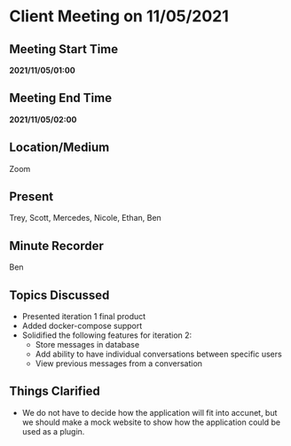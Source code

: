 # Client Meeting on 11/05/2021

## Meeting Start Time

**2021/11/05/01:00**

## Meeting End Time

**2021/11/05/02:00**

## Location/Medium

Zoom

## Present

Trey, Scott, Mercedes, Nicole, Ethan, Ben

## Minute Recorder

Ben

## Topics Discussed

- Presented iteration 1 final product
- Added docker-compose support
- Solidified the following features for iteration 2:
  - Store messages in database
  - Add ability to have individual conversations between specific users
  - View previous messages from a conversation

## Things Clarified

- We do not have to decide how the application will fit into accunet, but we should make a mock website to show how the application could be used as a plugin. 
